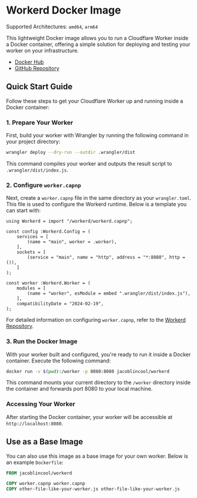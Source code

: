 # Workerd Docker Image

Supported Architectures: `amd64`, `arm64`

This lightweight Docker image allows you to run a Cloudflare Worker inside a Docker container, offering a simple solution for deploying and testing your worker on your infrastructure.

- [Docker Hub](https://hub.docker.com/r/jacoblincool/workerd)
- [GitHub Repository](https://github.com/JacobLinCool/workerd-docker)

## Quick Start Guide

Follow these steps to get your Cloudflare Worker up and running inside a Docker container:

### 1. Prepare Your Worker

First, build your worker with Wrangler by running the following command in your project directory:

```sh
wrangler deploy --dry-run --outdir .wrangler/dist
```

This command compiles your worker and outputs the result script to `.wrangler/dist/index.js`.

### 2. Configure `worker.capnp`

Next, create a `worker.capnp` file in the same directory as your `wrangler.toml`. This file is used to configure the Workerd runtime. Below is a template you can start with:

```capnp
using Workerd = import "/workerd/workerd.capnp";

const config :Workerd.Config = (
    services = [
        (name = "main", worker = .worker),
    ],
    sockets = [
        (service = "main", name = "http", address = "*:8080", http = ()),
    ]
);

const worker :Workerd.Worker = (
    modules = [
        (name = "worker", esModule = embed ".wrangler/dist/index.js"),
    ],
    compatibilityDate = "2024-02-19",
);
```

For detailed information on configuring `worker.capnp`, refer to the [Workerd Repository](https://github.com/cloudflare/workerd/tree/main?tab=readme-ov-file#configuring-workerd).

### 3. Run the Docker Image

With your worker built and configured, you're ready to run it inside a Docker container. Execute the following command:

```sh
docker run -v $(pwd):/worker -p 8080:8080 jacoblincool/workerd
```

This command mounts your current directory to the `/worker` directory inside the container and forwards port 8080 to your local machine.

### Accessing Your Worker

After starting the Docker container, your worker will be accessible at `http://localhost:8080`.

## Use as a Base Image

You can also use this image as a base image for your own worker. Below is an example `Dockerfile`:

```Dockerfile
FROM jacoblincool/workerd

COPY worker.capnp worker.capnp
COPY other-file-like-your-worker.js other-file-like-your-worker.js
```

